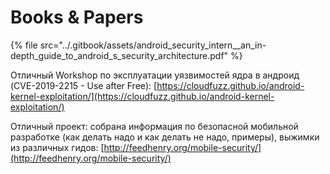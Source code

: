 # Books & Papers

{% file src="../.gitbook/assets/android\_security\_intern\_\_an\_in-depth\_guide\_to\_android\_s\_security\_architecture.pdf" %}

Отличный Workshop по эксплуатации уязвимостей ядра в андроид \(CVE-2019-2215 - Use after Free\): [https://cloudfuzz.github.io/android-kernel-exploitation/](https://cloudfuzz.github.io/android-kernel-exploitation/)

Отличный проект: собрана информация по безопасной мобильной разработке \(как делать надо и как делать не надо, примеры\), выжимки из различных гидов: [http://feedhenry.org/mobile-security/](http://feedhenry.org/mobile-security/)



